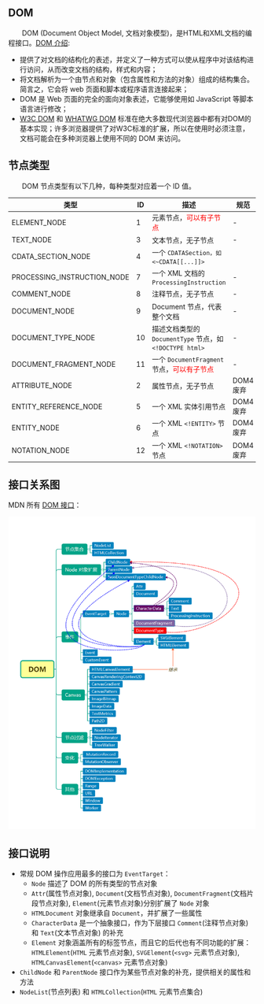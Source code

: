 ## DOM

&emsp;&emsp;DOM (Document Object Model, 文档对象模型)，是HTML和XML文档的编程接口。[DOM 介绍](https://developer.mozilla.org/zh-CN/docs/Web/API/Document_Object_Model/Introduction):

+ 提供了对文档的结构化的表述，并定义了一种方式可以使从程序中对该结构进行访问，从而改变文档的结构，样式和内容；
+ 将文档解析为一个由节点和对象（包含属性和方法的对象）组成的结构集合。简言之，它会将 web 页面和脚本或程序语言连接起来；
+ DOM 是 Web 页面的完全的面向对象表述，它能够使用如 JavaScript 等脚本语言进行修改；
+ [W3C DOM](https://www.w3.org/DOM/) 和 [WHATWG DOM](https://dom.spec.whatwg.org/) 标准在绝大多数现代浏览器中都有对DOM的基本实现；许多浏览器提供了对W3C标准的扩展，所以在使用时必须注意，文档可能会在多种浏览器上使用不同的 DOM 来访问。


## 节点类型

&emsp;&emsp;DOM 节点类型有以下几种，每种类型对应着一个 ID 值。

类型|ID|描述|规范
-|-|-|-
ELEMENT_NODE|1|元素节点，<font color="red">可以有子节点</font>|-
TEXT_NODE|3|文本节点，无子节点|-
CDATA_SECTION_NODE|4|一个 `CDATASection，如` `<~CDATA[[...]]>`
PROCESSING_INSTRUCTION_NODE|7|一个 XML 文档的 `ProcessingInstruction`|-
COMMENT_NODE|8|注释节点，无子节点|-
DOCUMENT_NODE|9|Document 节点，代表整个文档|-
DOCUMENT_TYPE_NODE|10|描述文档类型的 `DocumentType` 节点，如 `<!DOCTYPE html>`|-
DOCUMENT_FRAGMENT_NODE|11|一个 `DocumentFragment` 节点，<font color="red">可以有子节点</font>|-
ATTRIBUTE_NODE|2|属性节点，无子节点|DOM4 废弃
ENTITY_REFERENCE_NODE|5|一个 XML 实体引用节点|DOM4 废弃
ENTITY_NODE|6|一个 XML `<!ENTITY>` 节点|DOM4 废弃
NOTATION_NODE|12|一个 XML `<!NOTATION>` 节点|DOM4 废弃



## 接口关系图

MDN 所有 [DOM 接口](https://developer.mozilla.org/zh-CN/docs/Web/API/Document_Object_Model)：

![DOM 关系](./imgs/dom_01.png)



## 接口说明

+ 常规 DOM 操作应用最多的接口为 `EventTarget`：
  + `Node` 描述了 DOM 的所有类型的节点对象
  + `Attr`(属性节点对象), `Document`(文档节点对象), `DocumentFragment`(文档片段节点对象), `Element`(元素节点对象)分别扩展了 `Node` 对象
  + `HTMLDocument` 对象继承自 `Document`，并扩展了一些属性
  + `CharacterData` 是一个抽象接口，作为下层接口 `Comment`(注释节点对象) 和 `Text`(文本节点对象) 的补充
  + `Element` 对象涵盖所有的标签节点，而且它的后代也有不同功能的扩展：`HTMLElement`(`HTML` 元素节点对象), `SVGElement`(`<svg>` 元素节点对象), `HTMLCanvasElement`(`<canvas>` 元素节点对象)
+ `ChildNode` 和 `ParentNode` 接口作为某些节点对象的补充，提供相关的属性和方法
+ `NodeList`(节点列表) 和 `HTMLCollection`(`HTML` 元素节点集合)
